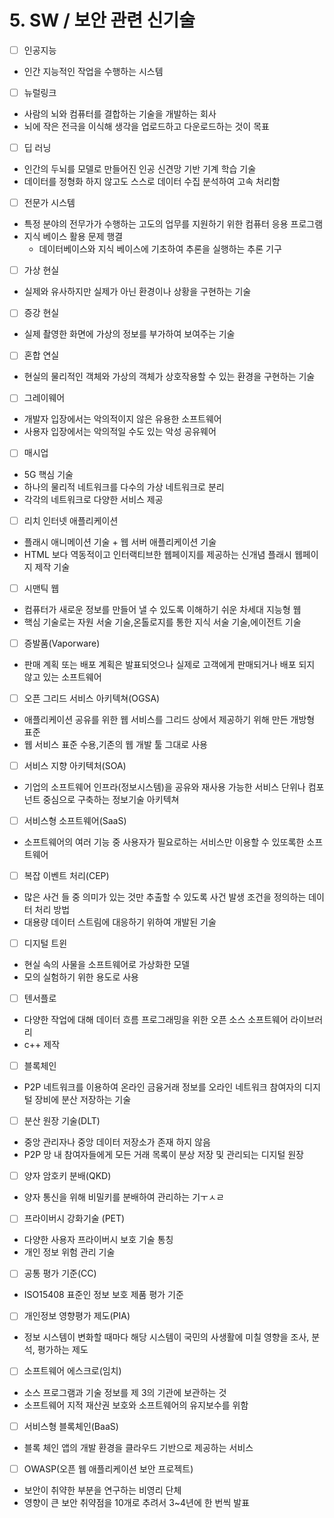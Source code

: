 # 5. SW / 보안 관련 신기술

- [ ]  인공지능
  - 인간 지능적인 작업을 수행하는 시스템
- [ ]  뉴럴링크
  - 사람의 뇌와 컴퓨터를 결합하는 기술을 개발하는 회사
  - 뇌에 작은 전극을 이식해 생각을 업로드하고  다운로드하는 것이 목표
- [ ]  딥 러닝
  - 인간의 두뇌를 모델로 만들어진 인공 신견망 기반 기계 학습 기술
  - 데이터를 정형화 하지 않고도 스스로 데이터 수집 분석하여 고속 처리함
- [ ]  전문가 시스템
  - 특정 분야의 전무가가 수행하는 고도의 업무를 지원하기 위한 컴퓨터 응용 프로그램
  - 지식 베이스 활용 문제 행결
    - 데이터베이스와 지식 베이스에 기초하여 추론을 실행하는 추론 기구
- [ ]  가상 현실
  - 실제와 유사하지만 실제가 아닌 환경이나 상황을 구현하는 기술
- [ ]  증강 현실
  - 실제 촬영한 화면에 가상의 정보를 부가하여 보여주는 기술
- [ ]  혼합 연실
  - 현실의 물리적인 객체와 가상의 객체가 상호작용할 수 있는 환경을 구현하는 기술
- [ ]  그레이웨어
  - 개발자 입장에서는 악의적이지 않은 유용한 소프트웨어
  - 사용자 입장에서는 악의적일 수도 있는 악성 공유웨어
- [ ]  매시업
  - 5G 핵심 기술
  - 하나의 물리적 네트워크를 다수의 가상 네트워크로 분리
  - 각각의 네트워크로 다양한 서비스 제공
- [ ]  리치 인터넷 애플리케이션
  - 플래시 애니메이션 기술 + 웹 서버 애플리케이션 기술
  - HTML 보다 역동적이고 인터랙티브한 웹페이지를 제공하는 신개념 플래시 웹페이지 제작 기술
- [ ]  시맨틱 웹
  - 컴퓨터가 새로운 정보를 만들어 낼 수 있도록 이해하기 쉬운 차세대 지능형 웹
  - 핵심 기술로는 자원 서술 기술,온톨로지를 통한 지식 서술 기술,에이전트 기술
- [ ]  증발품(Vaporware)
  - 판매 계획 또는 배포 계획은 발표되엇으나 실제로 고객에게 판매되거나 배포 되지 않고 있는 소프트웨어
- [ ]  오픈 그리드 서비스 아키텍쳐(OGSA)
  - 애플리케이션 공유를 위한 웹 서비스를 그리드 상에서 제공하기 위해 만든 개방형 표준
  - 웹 서비스 표준 수용,기존의 웹 개발 툴 그대로 사용
- [ ]  서비스 지향 아키텍처(SOA)
  - 기업의 소프트웨어 인프라(정보시스템)을 공유와 재사용 가능한 서비스 단위나 컴포넌트 중심으로 구축하는 정보기술 아키텍쳐
- [ ]  서비스형 소프트웨어(SaaS)
  - 소프트웨어의 여러 기능 중 사용자가 필요로하는 서비스만 이용할 수 있또록한 소프트웨어
- [ ]  복잡 이벤트 처리(CEP)
  - 많은 사건 들 중 의미가 있는 것만 추출할 수 있도록 사건 발생 조건을 정의하는 데이터 처리 방법
  - 대용량 데이터 스트림에 대응하기 위하여 개발된 기술
- [ ]  디지털 트윈
  - 현실 속의 사물을 소프트웨어로 가상화한 모델
  - 모의 실험하기 위한 용도로 사용
- [ ]  텐서플로
  - 다양한 작업에 대해 데이터 흐름 프로그래밍을 위한 오픈 소스 소프트웨어 라이브러리
  - c++ 제작
- [ ]  블록체인
  - P2P 네트워크를 이용하여 온라인 금융거래 정보를 오라인 네트워크 참여자의 디지털 장비에 분산 저장하는 기술
- [ ]  분산 원장 기술(DLT)
  - 중앙 관리자나 중앙 데이터 저장소가 존재 하지 않음
  - P2P 망 내 참여자들에게 모든 거래 목록이 분상 저장 및 관리되는 디지털 원장
- [ ]  양자 암호키 분배(QKD)
  - 양자 통신을 위해 비밀키를 분배하여 관리하는 기ㅜㅅㄹ
- [ ]  프라이버시 강화기술 (PET)
  - 다양한 사용자 프라이버시 보호 기술 통칭
  - 개인 정보 위험 관리 기술
- [ ]  공통 평가 기준(CC)
  - ISO15408 표준인 정보 보호 제품 평가 기준
- [ ]  개인정보 영향평가 제도(PIA)
  - 정보 시스템이 변화할 때마다 해당 시스템이 국민의 사생활에 미칠 영향을 조사, 분석, 평가하는 제도
- [ ]  소프트웨어 에스크로(임치)
  - 소스 프로그램과 기술 정보를 제 3의 기관에 보관하는 것
  - 소프트웨어 지적 재산권 보호와 소프트웨어의 유지보수를 위함
- [ ]  서비스형 블록체인(BaaS)
  - 블록 체인 앱의 개발 환경을 클라우드 기반으로 제공하는 서비스
- [ ]  OWASP(오픈 웹 애플리케이션 보안 프로젝트)
  - 보안이 취약한 부분을 연구하는 비영리 단체
  - 영향이 큰 보안 취약점을 10개로 추려서 3~4년에 한 번씩 발표
